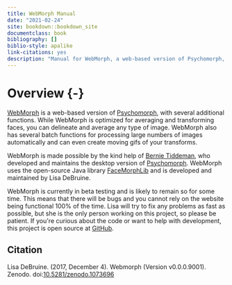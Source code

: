 ```yaml
--- 
title: WebMorph Manual
date: "2021-02-24"
site: bookdown::bookdown_site
documentclass: book
bibliography: []
biblio-style: apalike
link-citations: yes
description: "Manual for WebMorph, a web-based version of Psychomorph, with several additional functions."
---
```


# Overview {-}

[WebMorph](https://webmorph.org) is a web-based version of [Psychomorph](http://users.aber.ac.uk/bpt/jpsychomorph/), with several additional functions. While WebMorph is optimized for averaging and transforming faces, you can delineate and average any type of image. WebMorph also has several batch functions for processing large numbers of images automatically and can even create moving gifs of your transforms.


WebMorph is made possible by the kind help of [Bernie Tiddeman](http://users.aber.ac.uk/bpt/), who developed and maintains the desktop version of [Psychomorph](http://users.aber.ac.uk/bpt/jpsychomorph/). WebMorph uses the open-source Java library [FaceMorphLib](http://users.aber.ac.uk/bpt/jpsychomorph/version6/javadoc/) and is developed and maintained by Lisa DeBruine.

WebMorph is currently in beta testing and is likely to remain so for some time. This means that there will be bugs and you cannot rely on the website being functional 100% of the time. Lisa will try to fix any problems as fast as possible, but she is the only person working on this project, so please be patient. If you're curious about the code or want to help with development, this project is open source at [GitHub](https://github.com/debruine/webmorph). 

## Citation

Lisa DeBruine. (2017, December 4). Webmorph (Version v0.0.0.9001). Zenodo. doi:[10.5281/zenodo.1073696](https://dx.dio.org/10.5281/zenodo.1073696)



